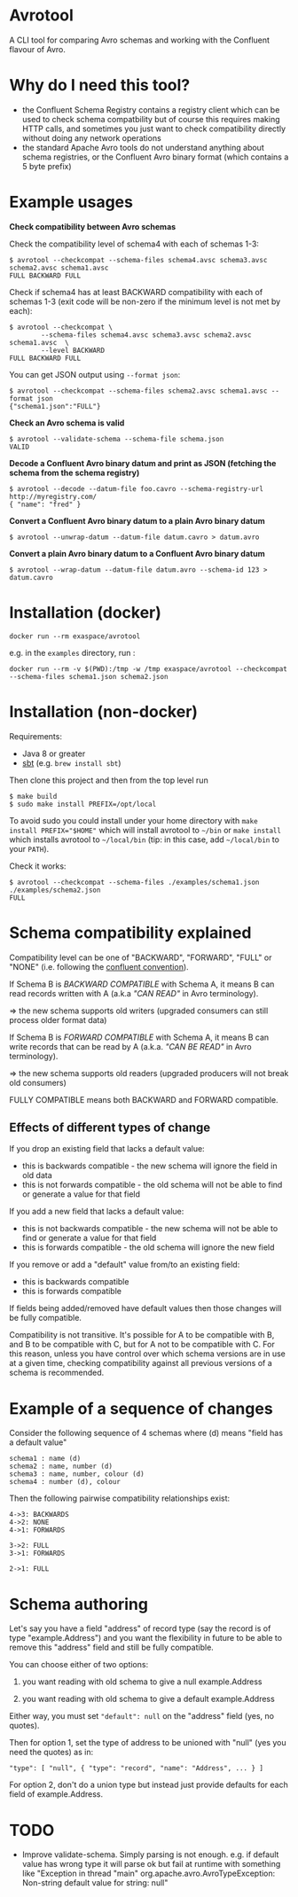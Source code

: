 # Avrotool 
 
A CLI tool for comparing Avro schemas and working with the Confluent flavour of Avro.


# Why do I need this tool?

* the Confluent Schema Registry contains a registry client which can be used to check schema compatbility but of course this requires making HTTP calls, and sometimes you just want to check compatibility directly without doing any network operations
* the standard Apache Avro tools do not understand anything about schema registries, or the Confluent Avro binary format (which contains a 5 byte prefix)


# Example usages

**Check compatibility between Avro schemas**

Check the compatibility level of schema4 with each of schemas 1-3:

    $ avrotool --checkcompat --schema-files schema4.avsc schema3.avsc schema2.avsc schema1.avsc
    FULL BACKWARD FULL

Check if schema4 has at least BACKWARD compatibility with each of schemas 1-3 (exit code will be non-zero if the minimum level is not met by each):

    $ avrotool --checkcompat \
            --schema-files schema4.avsc schema3.avsc schema2.avsc schema1.avsc  \
            --level BACKWARD
    FULL BACKWARD FULL

You can get JSON output using `--format json`:

    $ avrotool --checkcompat --schema-files schema2.avsc schema1.avsc --format json
    {"schema1.json":"FULL"}


**Check an Avro schema is valid** 

    $ avrotool --validate-schema --schema-file schema.json
    VALID


**Decode a Confluent Avro binary datum and print as JSON (fetching the schema from the schema registry)**

    $ avrotool --decode --datum-file foo.cavro --schema-registry-url http://myregistry.com/
    { "name": "fred" }

**Convert a Confluent Avro binary datum to a plain Avro binary datum** 

    $ avrotool --unwrap-datum --datum-file datum.cavro > datum.avro


**Convert a plain Avro binary datum to a Confluent Avro binary datum** 

    $ avrotool --wrap-datum --datum-file datum.avro --schema-id 123 > datum.cavro


# Installation (docker)

    docker run --rm exaspace/avrotool

e.g. in the `examples` directory, run :

    docker run --rm -v $(PWD):/tmp -w /tmp exaspace/avrotool --checkcompat --schema-files schema1.json schema2.json
    

# Installation (non-docker)

Requirements:

* Java 8 or greater 
* [sbt](https://www.scala-sbt.org/download.html) (e.g. `brew install sbt`) 

Then clone this project and then from the top level run

    $ make build
    $ sudo make install PREFIX=/opt/local

To avoid sudo you could install under your home directory with `make install PREFIX="$HOME"` which will install avrotool 
to `~/bin` or `make install` which installs avrotool to `~/local/bin` (tip: in this case, add `~/local/bin` to your `PATH`).

Check it works: 

    $ avrotool --checkcompat --schema-files ./examples/schema1.json ./examples/schema2.json
    FULL


# Schema compatibility explained

Compatibility level can be one of "BACKWARD", "FORWARD", "FULL" or "NONE" (i.e. following the [confluent convention](https://docs.confluent.io/current/avro.html)).

If Schema B is *BACKWARD COMPATIBLE* with Schema A, it means B can read records written with A (a.k.a *"CAN READ"* in Avro terminology).

=> the new schema supports old writers (upgraded consumers can still process older format data)

If Schema B is *FORWARD COMPATIBLE* with Schema A, it means B can write records that can be read by A (a.k.a. *"CAN BE READ"* in Avro terminology).

=> the new schema supports old readers (upgraded producers will not break old consumers)

FULLY COMPATIBLE means both BACKWARD and FORWARD compatible.


Effects of different types of change
------------------------------------

If you drop an existing field that lacks a default value:
* this is backwards compatible - the new schema will ignore the field in old data
* this is not forwards compatible - the old schema will not be able to find or generate a value for that field

If you add a new field that lacks a default value:
* this is not backwards compatible - the new schema will not be able to find or generate a value for that field
* this is forwards compatible - the old schema will ignore the new field

If you remove or add a "default" value from/to an existing field:
* this is backwards compatible
* this is forwards compatible

If fields being added/removed have default values then those changes will be fully compatible.

Compatibility is not transitive. It's possible for A to be compatible with B, and B to be compatible with C, but for
A not to be compatible with C. For this reason, unless you have control over which schema versions are in use at a
given time, checking compatibility against all previous versions of a schema is recommended.


Example of a sequence of changes
================================

Consider the following sequence of 4 schemas where (d) means "field has a default value"

    schema1 : name (d)
    schema2 : name, number (d)
    schema3 : name, number, colour (d)
    schema4 : number (d), colour

Then the following pairwise compatibility relationships exist:

    4->3: BACKWARDS
    4->2: NONE
    4->1: FORWARDS
    
    3->2: FULL
    3->1: FORWARDS
    
    2->1: FULL


Schema authoring
================

Let's say you have a field "address" of record type (say the record is of type "example.Address") and you want the
flexibility in future to be able to remove this "address" field and still be fully compatible.

You can choose either of two options:

1. you want reading with old schema to give a null example.Address

2. you want reading with old schema to give a default example.Address

Either way, you must set `"default": null` on the "address" field (yes, no quotes).

Then for option 1, set the type of address to be unioned with "null" (yes you need the quotes) as in:
 
    "type": [ "null", { "type": "record", "name": "Address", ... } ]

For option 2, don't do a union type but instead just provide defaults for each field of example.Address.


TODO
====

* Improve validate-schema. Simply parsing is not enough. e.g. if default value has wrong type it will parse ok but
fail at runtime with something like "Exception in thread "main" org.apache.avro.AvroTypeException: Non-string default value for string: null"